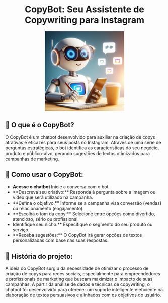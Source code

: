 <h1 align="center">CopyBot: Seu Assistente de Copywriting para Instagram</h1>
<p align="center">
  <img style='width: 50%' src="_e6c9630f-dcc9-40af-8324-de96330a7539.jpeg" />
</p>

## 🤖 O que é o CopyBot?
O CopyBot é um chatbot desenvolvido para auxiliar na criação de copys atrativas e eficazes para seus posts no Instagram. Através de uma série de perguntas estratégicas, o bot identifica as características do seu negócio, produto e público-alvo, gerando sugestões de textos otimizados para campanhas de marketing.
## 🚀 Como usar o CopyBot:
<ul>
  <li><span style= " font-weight: bolder"> Acesse o chatbot </span>Inicie a conversa com o bot.</li>
  <li>**Descreva seu criativo:** Responda à pergunta sobre a imagem ou vídeo que será utilizado na campanha.</li>
  <li>**Defina o objetivo:** Informe se a campanha visa conversão (vendas) ou relacionamento (engajamento).</li>
  <li>**Escolha o tom da copy:** Selecione entre opções como divertido, atencioso, sério ou profissional.</li>
  <li>Identifique seu nicho:** Especifique o segmento do seu produto ou serviço.</li>
  <li>**Receba sugestões:** O CopyBot irá gerar opções de textos personalizadas com base nas suas respostas.</li>
</ul>

## 🌟 História do projeto:
A ideia do CopyBot surgiu da necessidade de otimizar o processo de criação de copys para redes sociais, especialmente para empreendedores e profissionais de marketing que buscam maximizar o impacto de suas campanhas. A partir da análise de dados e técnicas de copywriting, o chatbot foi desenvolvido para oferecer um suporte inteligente e eficiente na elaboração de textos persuasivos e alinhados com os objetivos do usuário.
